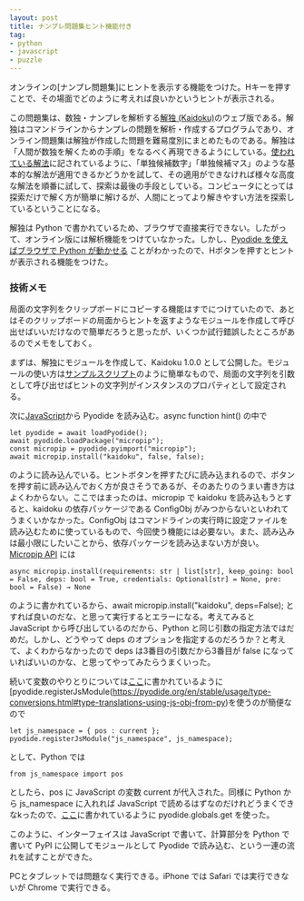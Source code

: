 ```yaml
---
layout: post
title: ナンプレ問題集ヒント機能付き
tag: 
- python
- javascript
- puzzle
---
```

オンラインの[ナンプレ問題集]にヒントを表示する機能をつけた。Hキーを押すことで、その場面でどのように考えれば良いかというヒントが表示される。

この問題集は、数独・ナンプレを解析する[解独 (Kaidoku)](https://sekika.github.io/kaidoku/ja/)のウェブ版である。解独はコマンドラインからナンプレの問題を解析・作成するプログラムであり、オンライン問題集は解独が作成した問題を難易度別にまとめたものである。解独は「人間が数独を解くための手順」をなるべく再現できるようにしている。[使われている解法](https://sekika.github.io/kaidoku/ja/logic)に記されているように、「単独候補数字」「単独候補マス」のような基本的な解法が適用できるかどうかを試して、その適用ができなければ様々な高度な解法を順番に試して、探索は最後の手段としている。コンピュータにとっては探索だけで解く方が簡単に解けるが、人間にとってより解きやすい方法を探索しているということになる。

解独は Python で書かれているため、ブラウザで直接実行できない。したがって、オンライン版には解析機能をつけていなかった。しかし、[Pyodide を使えばブラウザで Python が動かせる](https://sekika.github.io/2022/08/18/Pyodide/) ことがわかったので、Hボタンを押すとヒントが表示される機能をつけた。

### 技術メモ ###

局面の文字列をクリップボードにコピーする機能はすでにつけていたので、あとはそのクリップボードの局面からヒントを返すようなモジュールを作成して呼び出せばいいだけなので簡単だろうと思ったが、いくつか試行錯誤したところがあるのでメモをしておく。

まずは、解独にモジュールを作成して、Kaidoku 1.0.0 として公開した。モジュールの使い方は[サンプルスクリプト](https://github.com/sekika/kaidoku/blob/master/dev/sample.py)のように簡単なもので、局面の文字列を引数として呼び出せばヒントの文字列がインスタンスのプロパティとして設定される。

次に[JavaScript](https://github.com/sekika/kaidoku/blob/master/docs/assets/js/sudoku.js)から Pyodide を読み込む。async function hint() の中で

    let pyodide = await loadPyodide();
    await pyodide.loadPackage("micropip");
    const micropip = pyodide.pyimport("micropip");
    await micropip.install("kaidoku", false, false);

のように読み込んでいる。ヒントボタンを押すたびに読み込まれるので、ボタンを押す前に読み込んでおく方が良さそうであるが、そのあたりのうまい書き方はよくわからない。ここではまったのは、micropip で kaidoku を読み込もうとすると、kaidoku の依存パッケージである ConfigObj がみつからないといわれてうまくいかなかった。ConfigObj はコマンドラインの実行時に設定ファイルを読み込むために使っているもので、今回使う機能には必要ない。また、読み込みは最小限にしたいことから、依存パッケージを読み込まない方が良い。[Micropip API](https://pyodide.org/en/stable/usage/api/micropip-api.html) には

    async micropip.install(requirements: str | list[str], keep_going: bool = False, deps: bool = True, credentials: Optional[str] = None, pre: bool = False) → None

のように書かれているから、await micropip.install("kaidoku", deps=False); とすれば良いのだな、と思って実行するとエラーになる。考えてみると JavaScript から呼び出しているのだから、Python と同じ引数の指定方法ではだめだ。しかし、どうやって deps のオプションを指定するのだろうか？と考えて、よくわからなかったので deps は3番目の引数だから3番目が false になっていればいいのかな、と思ってやってみたらうまくいった。

続いて変数のやりとりについては[ここ](https://pyodide.org/en/stable/usage/type-conversions.html#type-translations-using-js-obj-from-py)に書かれているように[pyodide.registerJsModule(https://pyodide.org/en/stable/usage/type-conversions.html#type-translations-using-js-obj-from-py)を使うのが簡便なので

    let js_namespace = { pos : current };
    pyodide.registerJsModule("js_namespace", js_namespace);

として、Python では

    from js_namespace import pos
  
としたら、pos に JavaScript の変数 current が代入された。同様に Python から js_namespace に入れれば JavaScript で読めるはずなのだけれどうまくできなkったので、[ここ](https://pyodide.org/en/stable/usage/type-conversions.html#importing-objects)に書かれているように pyodide.globals.get を使った。

このように、インターフェイスは JavaScript で書いて、計算部分を Python で書いて PyPI に公開してモジュールとして Pyodide で読み込む、という一連の流れを試すことができた。

PCとタブレットでは問題なく実行できる。iPhone では Safari では実行できないが Chrome で実行できる。

